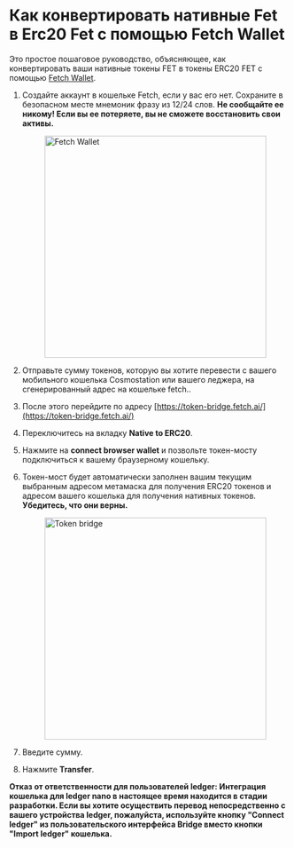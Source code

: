 # Как конвертировать нативные Fet в Erc20 Fet с помощью Fetch Wallet

Это простое пошаговое руководство, объясняющее, как конвертировать ваши нативные токены FET в токены ERC20 FET с помощью [Fetch Wallet](https://docs.fetch.ai/basics/wallet/getting_started/).

1. Создайте аккаунт в кошельке Fetch, если у вас его нет.
   Сохраните в безопасном месте мнемоник фразу из 12/24 слов.
    **Не сообщайте ее никому! Если вы ее потеряете, вы не сможете восстановить свои активы.**

     <img src="/images/native_and_erc20/keplr_wallet.png" alt="Fetch Wallet" class="center" style="display: block; margin-left: auto; margin-right: auto;width:400px;">

2. Отправьте сумму токенов, которую вы хотите перевести с вашего мобильного кошелька Cosmostation или вашего леджера, на сгенерированный адрес на кошельке fetch..
3. После этого перейдите по адресу [https://token-bridge.fetch.ai/](https://token-bridge.fetch.ai/)
4. Переключитесь на вкладку **Native to ERC20**.
5. Нажмите на **connect browser wallet** и позвольте токен-мосту подключиться к вашему браузерному кошельку.
6. Токен-мост будет автоматически заполнен вашим текущим выбранным адресом метамаска для получения ERC20 токенов и адресом вашего кошелька для получения нативных токенов.
    **Убедитесь, что они верны.**

     <img src="/images/native_and_erc20/token_bridge.png" alt="Token bridge" class="center" style="display: block; margin-left: auto; margin-right: auto;width:400px;">

7. Введите сумму.
8. Нажмите **Transfer**.

**Отказ от ответственности для пользователей ledger: Интеграция кошелька для ledger nano в настоящее время находится в стадии разработки. Если вы хотите осуществить перевод непосредственно с вашего устройства ledger, пожалуйста, используйте кнопку "Connect ledger" из пользовательского интерфейса Bridge вместо кнопки "Import ledger" кошелька.**
